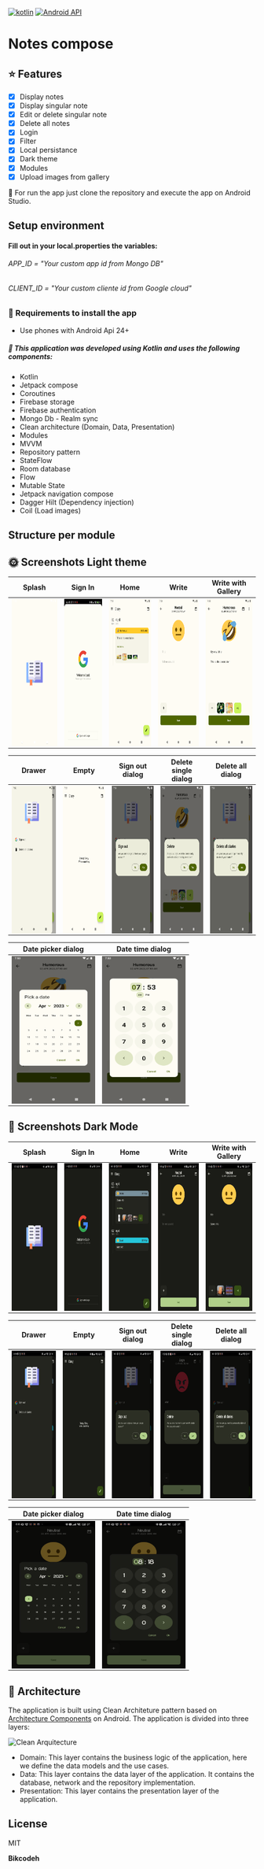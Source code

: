 [![kotlin](https://img.shields.io/github/languages/top/bikcodeh/ToDoApp.svg?style=for-the-badge&color=blueviolet)](https://kotlinlang.org/) [![Android API](https://img.shields.io/badge/api-24%2B-brightgreen.svg?style=for-the-badge)](https://android-arsenal.com/api?level=24)
# Notes compose

## :star: Features

- [x] Display notes
- [x] Display singular note
- [x] Edit or delete singular note
- [x] Delete all notes
- [x] Login
- [x] Filter
- [x] Local persistance
- [x] Dark theme
- [x] Modules
- [x] Upload images from gallery

:runner: For run the app just clone the repository and execute the app on Android Studio.
## Setup environment
#### Fill out in your local.properties the variables:

###### APP_ID = "Your custom app id from Mongo DB"
###### CLIENT_ID = "Your custom cliente id from Google cloud"

### :bookmark_tabs: Requirements to install the app
- Use phones with Android Api 24+

##### :open_file_folder: This application was developed using Kotlin and uses the following components:
- Kotlin
- Jetpack compose
- Coroutines
- Firebase storage
- Firebase authentication
- Mongo Db - Realm sync
- Clean architecture (Domain, Data, Presentation)
- Modules
- MVVM
- Repository pattern
- StateFlow
- Room database
- Flow
- Mutable State
- Jetpack navigation compose
- Dagger Hilt (Dependency injection)
- Coil (Load images)

## Structure per module


## :sun_with_face: Screenshots Light theme
 | Splash |     Sign In    |  Home  |   Write |  Write with Gallery |
 | :----: | :---------: | :-------: | :-----------: | :-----: |
 |<img src="https://raw.githubusercontent.com/Bikcodeh/notes_compose/main/screenshots/splash.png" align="left" height="300" width="1600">|<img src="https://raw.githubusercontent.com/Bikcodeh/notes_compose/main/screenshots/sign_in.jpeg" align="left" height="300" width="1600">|<img src="https://raw.githubusercontent.com/Bikcodeh/notes_compose/main/screenshots/home_with_gallery.png" align="left" height="300" width="1600">|<img src="https://raw.githubusercontent.com/Bikcodeh/notes_compose/main/screenshots/write.png" align="left" height="300" width="1600">|<img src="https://raw.githubusercontent.com/Bikcodeh/notes_compose/main/screenshots/write_with_images.png" align="left" height="300" width="1600"> |

| Drawer |   Empty  |   Sign out dialog | Delete single dialog  | Delete all dialog | 
| :-----------------:| :----------------------: | :----------------:| :----------------:| :----------------:|
<img src="https://raw.githubusercontent.com/Bikcodeh/notes_compose/main/screenshots/drawer.png" align="left" height="300" width="170">| <img src="https://raw.githubusercontent.com/Bikcodeh/notes_compose/main/screenshots/empty.png" align="left" height="300" width="170"> |  <img src="https://raw.githubusercontent.com/Bikcodeh/notes_compose/main/screenshots/sign_out_dialog.png" align="left" height="300" width="170"> | <img src="https://raw.githubusercontent.com/Bikcodeh/notes_compose/main/screenshots/write_delete_dialog.png" align="left" height="300" width="170"> | <img src="https://raw.githubusercontent.com/Bikcodeh/notes_compose/main/screenshots/delete_all_dialog.png" align="left" height="300" width="170"> |

| Date picker dialog | Date time dialog |
| :------------:| :---------------------:| 
|<img src="https://raw.githubusercontent.com/Bikcodeh/notes_compose/main/screenshots/date_picker.png" align="left" height="300" width="170">|<img src="https://raw.githubusercontent.com/Bikcodeh/notes_compose/main/screenshots/time_picker.png" align="left" height="300" width="170">|

## :new_moon_with_face: Screenshots Dark Mode

 | Splash |     Sign In    |  Home  |   Write |  Write with Gallery |
 | :----: | :---------: | :-------: | :-----------: | :-----: |
 |<img src="https://raw.githubusercontent.com/Bikcodeh/notes_compose/main/screenshots/splash_dark.jpeg" align="left" height="300" width="1600">|<img src="https://raw.githubusercontent.com/Bikcodeh/notes_compose/main/screenshots/sign_in_dark.jpeg" align="left" height="300" width="1600">|<img src="https://raw.githubusercontent.com/Bikcodeh/notes_compose/main/screenshots/home_with_gallery_dark.jpeg" align="left" height="300" width="1600">|<img src="https://raw.githubusercontent.com/Bikcodeh/notes_compose/main/screenshots/write_dark.jpeg" align="left" height="300" width="1600">|<img src="https://raw.githubusercontent.com/Bikcodeh/notes_compose/main/screenshots/write_with_images_dark.jpeg" align="left" height="300" width="1600"> |

| Drawer |   Empty  |   Sign out dialog | Delete single dialog  | Delete all dialog | 
| :-----------------:| :----------------------: | :----------------:| :----------------:| :----------------:|
<img src="https://raw.githubusercontent.com/Bikcodeh/notes_compose/main/screenshots/drawer_dark.jpeg" align="left" height="300" width="170">| <img src="https://raw.githubusercontent.com/Bikcodeh/notes_compose/main/screenshots/empty_dark.jpeg" align="left" height="300" width="170"> |  <img src="https://raw.githubusercontent.com/Bikcodeh/notes_compose/main/screenshots/sign_out_dialog_dark.jpeg" align="left" height="300" width="170"> | <img src="https://raw.githubusercontent.com/Bikcodeh/notes_compose/main/screenshots/write_delete_dialog_dark.jpeg" align="left" height="300" width="170"> | <img src="https://raw.githubusercontent.com/Bikcodeh/notes_compose/main/screenshots/delete_all_dialog_dark.jpeg" align="left" height="300" width="170"> |

| Date picker dialog | Date time dialog |
| :------------:| :---------------------:| 
|<img src="https://raw.githubusercontent.com/Bikcodeh/notes_compose/main/screenshots/date_picker_dark.jpeg" align="left" height="300" width="170">|<img src="https://raw.githubusercontent.com/Bikcodeh/notes_compose/main/screenshots/time_picker_dark.jpeg" align="left" height="300" width="170">|


## :dart: Architecture

The application is built using Clean Architeture pattern based on [Architecture Components](https://developer.android.com/jetpack/guide#recommended-app-arch) on Android. The application is divided into three layers:

![Clean Arquitecture](https://devexperto.com/wp-content/uploads/2018/10/clean-architecture-own-layers.png)

- Domain: This layer contains the business logic of the application, here we define the data models and the use cases.
- Data: This layer contains the data layer of the application. It contains the database, network and the repository implementation.
- Presentation: This layer contains the presentation layer of the application.

## License

MIT

**Bikcodeh**
